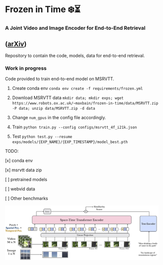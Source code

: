 # Frozen️ in Time ❄️️️️️⏳
### A Joint Video and Image Encoder for End-to-End Retrieval
([arXiv](https://arxiv.org/abs/2104.00650))
----
Repository to contain the code, models, data for end-to-end retrieval.

### Work in progress ###

Code provided to train end-to-end model on MSRVTT.

1. Create conda env `conda env create -f requirements/frozen.yml`

2. Download MSRVTT data `mkdir data; mkdir exps; wget https://www.robots.ox.ac.uk/~maxbain/frozen-in-time/data/MSRVTT.zip -P data; unzip data/MSRVTT.zip -d data`

3. Change `num_gpus` in the config file accordingly. 

4. Train `python train.py --config configs/msrvtt_4f_i21k.json`

5. Test `python test.py --resume exps/models/{EXP_NAME}/{EXP_TIMESTAMP}/model_best.pth`



TODO:

[x] conda env

[x] msrvtt data zip

[ ] pretrained models

[ ] webvid data

[ ] Other benchmarks 

![alt text](arch.jpg)